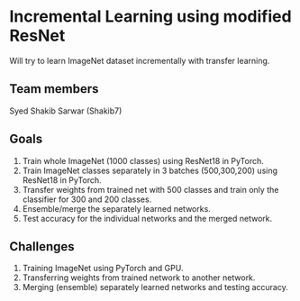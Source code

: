 # Incremental Learning using modified ResNet
Will try to learn ImageNet dataset incrementally with transfer learning.

## Team members
Syed Shakib Sarwar (Shakib7)

## Goals
1. Train whole ImageNet (1000 classes) using ResNet18 in PyTorch.
2. Train ImageNet classes separately in 3 batches (500,300,200) using ResNet18 in PyTorch.
3. Transfer weights from trained net with 500 classes and train only the classifier for 300 and 200 classes.
4. Ensemble/merge the separately learned networks.
5. Test accuracy for the individual networks and the merged network.

## Challenges
1. Training ImageNet using PyTorch and GPU.
2. Transferring weights from trained network to another network.
3. Merging (ensemble) separately learned networks and testing accuracy.